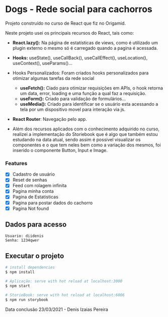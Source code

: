 # Dogs - Rede social para cachorros

Projeto construído no curso de React que fiz no Origamid.

Neste projeto usei os principais recursos do React, tais como:

- **React.lazy():** Na página de estatísticas de views, como é utilizado um plugin externo o mesmo só é carregado quando a pagina é acessada.

- **Hooks:** useState(), useCallBack(), useCallEffect(), useLocation(), useContext(), useParams()...

- Hooks Personalizados: Foram criados hooks personalizados para otimizar algumas tarefas da rede social

  - **useFetch():** Ciado para otimizar requisições em APIs, o hook retorna um data, error, loading e uma função a qual faz a requisição.
  - **useForm():** Criado para validação de formulários...
  - **useMedia():** Criado para identificar se o usuário esta acessando a tela por um dispositivo movel para interação via js.

- **React Router**: Navegação pelo app.

- Além dos recursos aplicados com o conhecimento adquirido no curso, realizei a implementação do Storiebook que é algo que também estou estudando na data atual, sendo assim é possivel visualizar os componentes e o que tem neles bem como a variação dos mesmos, foi inserido o componente Button, Input e Image.

### Features

- [x] Cadastro de usuário
- [x] Reset de senhas
- [x] Feed com rolagem infinita
- [x] Pagina minha conta
- [x] Pagina de Estatisticas
- [x] Pagina para postar dados do cachorro
- [x] Pagina Not found

## Dados para acesso

    Usuario: diidenis
    Senha: 1234qwer

## Executar o projeto

```bash
# install dependencies
$ npm install

# Aplicação: serve with hot reload at localhost:3000
$ npm start

# StorieBook: serve with hot reload at localhost:6006
$ npm run storybook
```


Data conclusão 23/03/2021 - Denis Izaias Pereira
